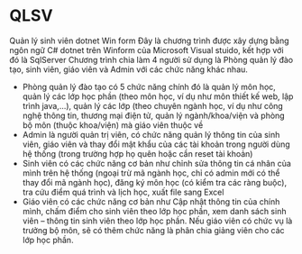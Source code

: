 # QLSV
Quản lý sinh viên dotnet Win form
Đây là chương trình được xây dựng bằng ngôn ngữ C# dotnet trên Winform của Microsoft Visual stuido, kết hợp với đó là SqlServer
Chương trình chia làm 4 người sử dụng là Phòng quản lý đào tạo, sinh viên, giáo viên và Admin với các chức năng khác nhau.
+ Phòng quản lý đào tạo có 5 chức năng chính đó là quản lý môn học, 
quản lý các lớp học phần (theo môn học, ví dụ như môn thiết kế web, lập trình java,...), 
quản lý các lớp (theo chuyên ngành học, ví dụ như công nghệ thông tin, thương mại điện tử, 
quản lý ngành/khoa/viện và phòng bộ môn (thuộc khoa/viện) mà giáo viên thuộc về
+ Admin là người quản trị viên, có chức năng quản lý thông tin của sinh viên, giáo viên
và thay đổi mật khẩu của các tài khoản trong người dùng hệ thống (trong trường hợp họ quên hoặc cần reset tài khoản)
+ Sinh viên có các chức năng cơ bản như 
chỉnh sửa thông tin cá nhân của mình trên hệ thống (ngoại trừ mã ngành học, chỉ có admin mới có thể thay đổi mã ngành học), 
đăng ký môn học (có kiểm tra các ràng buộc), tra cứu điểm quá trình và lịch học, xuất file sang Excel
+ Giáo viên có các chức năng cơ bản như Cập nhật thông tin của chính mình, 
chấm điểm cho sinh viên theo lớp học phần, 
xem danh sách sinh viên – thông tin sinh viên theo lớp học phần. 
Nếu giáo viên có chức vụ là trưởng bộ môn, sẽ có thêm chức năng là phân chia giảng viên cho các lớp học phần.
